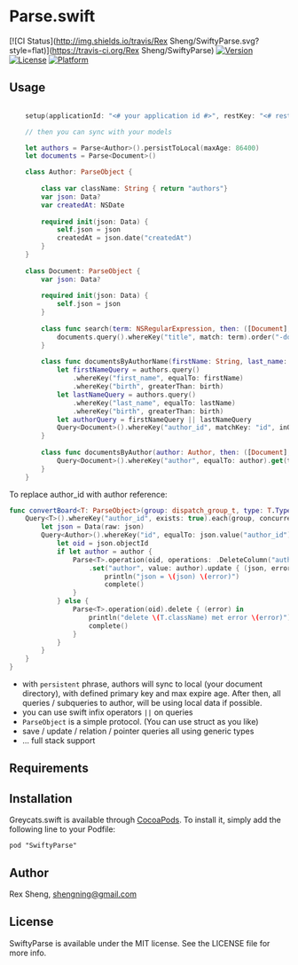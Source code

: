 # Parse.swift

[![CI Status](http://img.shields.io/travis/Rex Sheng/SwiftyParse.svg?style=flat)](https://travis-ci.org/Rex Sheng/SwiftyParse)
[![Version](https://img.shields.io/cocoapods/v/SwiftyParse.svg?style=flat)](http://cocoadocs.org/docsets/SwiftyParse)
[![License](https://img.shields.io/cocoapods/l/SwiftyParse.svg?style=flat)](http://cocoadocs.org/docsets/SwiftyParse)
[![Platform](https://img.shields.io/cocoapods/p/SwiftyParse.svg?style=flat)](http://cocoadocs.org/docsets/SwiftyParse)

## Usage

```swift

    setup(applicationId: "<# your application id #>", restKey: "<# rest key #>")

    // then you can sync with your models

    let authors = Parse<Author>().persistToLocal(maxAge: 86400)
    let documents = Parse<Document>()

    class Author: ParseObject {
  
        class var className: String { return "authors"}
        var json: Data?
        var createdAt: NSDate
        
        required init(json: Data) {
            self.json = json
            createdAt = json.date("createdAt")
        }
    }
    
    class Document: ParseObject {
        var json: Data?
       
        required init(json: Data) {
            self.json = json
        }
    
        class func search(term: NSRegularExpression, then: ([Document], NSError?) -> Void) {
            documents.query().whereKey("title", match: term).order("-downloaded").limit(50).get(then)
        }
    
        class func documentsByAuthorName(firstName: String, last_name: String, birth: Int, then: ([Document], NSError?) -> Void) {
            let firstNameQuery = authors.query()
                .whereKey("first_name", equalTo: firstName)
                .whereKey("birth", greaterThan: birth)
            let lastNameQuery = authors.query()
                .whereKey("last_name", equalTo: lastName)
                .whereKey("birth", greaterThan: birth)
            let authorQuery = firstNameQuery || lastNameQuery
            Query<Document>().whereKey("author_id", matchKey: "id", inQuery: authorQuery).get(then)
        }
        
        class func documentsByAuthor(author: Author, then: ([Document], NSError?) -> Void) {
            Query<Document>().whereKey("author", equalTo: author).get(then)
        }
    }
```

To replace author_id with author reference:
```swift
func convertBoard<T: ParseObject>(group: dispatch_group_t, type: T.Type) {
	Query<T>().whereKey("author_id", exists: true).each(group, concurrent: 4) { (json, complete) in
		let json = Data(raw: json)
		Query<Author>().whereKey("id", equalTo: json.value("author_id").string!).first { (author, error) in
			let oid = json.objectId
			if let author = author {
				Parse<T>.operation(oid, operations: .DeleteColumn("author_id"))
					.set("author", value: author).update { (json, error) in
						println("json = \(json) \(error)")
						complete()
				}
			} else {
				Parse<T>.operation(oid).delete { (error) in
					println("delete \(T.className) met error \(error)")
					complete()
				}
			}
		}
	}
}
```

* with `persistent` phrase, authors will sync to local (your document directory), with defined primary key and max expire age. After then, all queries / subqueries to author, will be using local data if possible.
* you can use swift infix operators `||` on queries
* `ParseObject` is a simple protocol. (You can use struct as you like)
* save / update / relation / pointer queries all using generic types
* ... full stack support

## Requirements

## Installation

Greycats.swift is available through [CocoaPods](http://cocoapods.org). To install
it, simply add the following line to your Podfile:

    pod "SwiftyParse"

## Author

Rex Sheng, shengning@gmail.com

## License

SwiftyParse is available under the MIT license. See the LICENSE file for more info.

